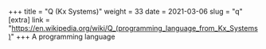 +++
title = "Q (Kx Systems)"
weight = 33
date = 2021-03-06
slug = "q"
[extra]
link = "https://en.wikipedia.org/wiki/Q_(programming_language_from_Kx_Systems)"
+++
A programming language

